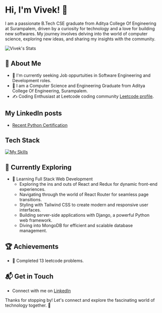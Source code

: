 # Hi, I'm Vivek! 👋

I am a passionate B.Tech CSE graduate from Aditya College Of Engineering at Surampalem, driven by a curiosity for technology and a love for building new softwares. My journey involves delving into the world of computer science, exploring new ideas, and sharing my insights with the community.

![Vivek's Stats](https://github-readme-stats.vercel.app/api?username=<username>&theme=vue-dark&show_icons=true&hide_border=true&count_private=true)

## 🚀 About Me

- 🔭 I'm currently seeking Job oppurtuities in Software Engineering and Development roles.
- 📝 I am a Computer Science and Engineering Graduate from Aditya College Of Engineering, Surampalem.
- ✍️ Coding Enthusiast at Leetcode coding community [Leetcode profile](https://leetcode.com/).

## My LinkedIn posts
- [Recent Python Certification](https://www.linkedin.com/posts/vivek-goud-relangi-54a538212_programming-fundamentals-using-python-part-activity-7232387039864795136-1ZfJ?utm_source=share&utm_medium=member_desktop)


## Tech Stack
[![My Skills](https://skillicons.dev/icons?i=js,html,python,java,C,C++)](https://skillicons.dev)

## 🌱 Currently Exploring

- 🚀 Learning Full Stack Web Development
  - Exploring the ins and outs of React and Redux for dynamic front-end experiences.
  - Navigating through the world of React Router for seamless page transitions.
  - Styling with Tailwind CSS to create modern and responsive user interfaces.
  - Building server-side applications with Django, a powerful Python web framework.
  - Diving into MongoDB for efficient and scalable database management.

 ## 🏆 Achievements

- 🌟 Completed 13 leetcode problems.


## 📬 Get in Touch

- Connect with me on [LinkedIn](https://www.linkedin.com/in/vivek-goud-relangi-54a538212/)

Thanks for stopping by! Let's connect and explore the fascinating world of technology together. 🚀



<!--

Here are some ideas to get you started:

- 🔭 I’m currently working on ...
- 🌱 I’m currently learning ...
- 👯 I’m looking to collaborate on ...
- 🤔 I’m looking for help with ...
- 💬 Ask me about ...
- 📫 How to reach me: ...
- 😄 Pronouns: ...
- ⚡ Fun fact: ...
-->
